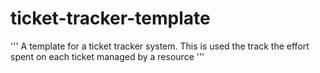 # ticket-tracker-template
''' A template for a ticket tracker system. This is used the track the effort spent on each ticket managed by a resource '''
